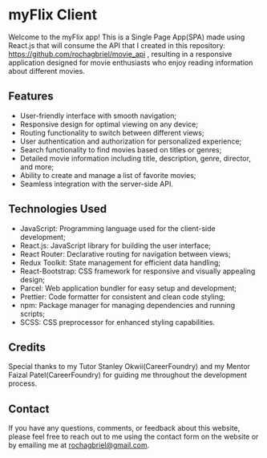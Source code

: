 # myFlix Client

Welcome to the myFlix app! This is a Single Page App(SPA) made using React.js that will consume the API that I created in this repository: https://github.com/rochagbriel/movie_api , resulting in a responsive application designed for movie enthusiasts who enjoy reading information about different movies.

## Features

- User-friendly interface with smooth navigation;
- Responsive design for optimal viewing on any device;
- Routing functionality to switch between different views;
- User authentication and authorization for personalized experience;
- Search functionality to find movies based on titles or genres;
- Detailed movie information including title, description, genre, director, and more;
- Ability to create and manage a list of favorite movies;
- Seamless integration with the server-side API.

## Technologies Used

- JavaScript: Programming language used for the client-side development;
- React.js: JavaScript library for building the user interface;
- React Router: Declarative routing for navigation between views;
- Redux Toolkit: State management for efficient data handling;
- React-Bootstrap: CSS framework for responsive and visually appealing design;
- Parcel: Web application bundler for easy setup and development;
- Prettier: Code formatter for consistent and clean code styling;
- npm: Package manager for managing dependencies and running scripts;
- SCSS: CSS preprocessor for enhanced styling capabilities.

## Credits

Special thanks to my Tutor Stanley Okwii(CareerFoundry) and my Mentor Faizal Patel(CareerFoundry) for guiding me throughout the development process.

## Contact

If you have any questions, comments, or feedback about this website, please feel free to reach out to me using the contact form on the website or by emailing me at rochagbriel@gmail.com.